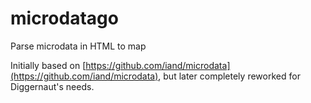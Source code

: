 # microdatago
Parse microdata in HTML to map

Initially based on [https://github.com/iand/microdata](https://github.com/iand/microdata), but later completely reworked for Diggernaut's needs.

